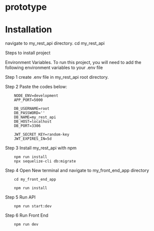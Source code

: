 # prototype
 


# Installation

navigate to my_rest_api directory.
        cd my_rest_api

Steps to install project

Environment Variables.
To run this project, you will need to add the following environment variables to your .env file

Step 1 create .env file in my_rest_api root directory.

Step 2 Paste the codes below:

        NODE_ENV=development
        APP_PORT=5000

        DB_USERNAME=root
        DB_PASSWORD=''
        DB_NAME=my_rest_api
        DB_HOST=localhost
        DB_PORT=3306

        JWT_SECRET_KEY=random-key
        JWT_EXPIRES_IN=5d

Step 3 Install my_rest_api with npm

        npm run install
        npx sequelize-cli db:migrate

Step 4 Open New terminal and navigate to my_front_end_app directory

        cd my_front_end_app

        npm run install

Step 5 Run API

        npm run start:dev

Step 6 Run Front End

        npm run dev
